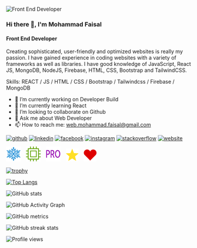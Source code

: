 ![Front End Developer](https://media-exp1.licdn.com/dms/image/C4D16AQH1OM079I21qQ/profile-displaybackgroundimage-shrink_200_800/0/1655058170051?e=1661385600&v=beta&t=sQxMWGVDX1ZJmcXRCV63hO3HKpAKbWZZyMxM2nJkOS4)

### Hi there 👋, I'm Mohammad Faisal
#### Front End Developer


Creating sophisticated, user-friendly and optimized websites is really my passion. I have gained experience in coding websites with a variety of frameworks as well as libraries. I have good knowledge of JavaScript, React JS, MongoDB, NodeJS, Firebase, HTML, CSS, Bootstrap and TailwindCSS.

Skills: REACT / JS / HTML / CSS / Bootstrap / Tailwindcss / Firebase / MongoDB

- 🔭 I’m currently working on Developer Build 
- 🌱 I’m currently learning React 
- 👯 I’m looking to collaborate on Github 
- 💬 Ask me about Web Developer 
- 📫 How to reach me: web.mohammad.faisal@gmail.com 


[<img src='https://cdn.jsdelivr.net/npm/simple-icons@3.0.1/icons/github.svg' alt='github' height='40'>](https://github.com/https://github.com/developer-mohammad-faisal)  [<img src='https://cdn.jsdelivr.net/npm/simple-icons@3.0.1/icons/linkedin.svg' alt='linkedin' height='40'>](https://www.linkedin.com/in/https://www.linkedin.com/in/developer-mohammad-faisal//)  [<img src='https://cdn.jsdelivr.net/npm/simple-icons@3.0.1/icons/facebook.svg' alt='facebook' height='40'>](https://www.facebook.com/https://www.facebook.com/web.mohammad.faisal)  [<img src='https://cdn.jsdelivr.net/npm/simple-icons@3.0.1/icons/instagram.svg' alt='instagram' height='40'>](https://www.instagram.com/https://www.instagram.com/faisal85412//)  [<img src='https://cdn.jsdelivr.net/npm/simple-icons@3.0.1/icons/stackoverflow.svg' alt='stackoverflow' height='40'>](https://stackoverflow.com/users/https://stackoverflow.com/users/18384268/mohammad-faisal)  [<img src='https://cdn.jsdelivr.net/npm/simple-icons@3.0.1/icons/icloud.svg' alt='website' height='40'>](https://webmohammadfaisal.netlify.app/)  

<a href='https://archiveprogram.github.com/'><img src='https://raw.githubusercontent.com/acervenky/animated-github-badges/master/assets/acbadge.gif' width='40' height='40'></a> <a href='https://docs.github.com/en/developers'><img src='https://raw.githubusercontent.com/acervenky/animated-github-badges/master/assets/devbadge.gif' width='40' height='40'></a> <a href='https://github.com/pricing'><img src='https://raw.githubusercontent.com/acervenky/animated-github-badges/master/assets/pro.gif' width='40' height='40'></a> <a href='https://stars.github.com/'><img src='https://raw.githubusercontent.com/acervenky/animated-github-badges/master/assets/starbadge.gif' width='35' height='35'></a> <a href='https://docs.github.com/en/github/supporting-the-open-source-community-with-github-sponsors'><img src='https://raw.githubusercontent.com/acervenky/animated-github-badges/master/assets/sponsorbadge.gif' width='35' height='35'></a> 

[![trophy](https://github-profile-trophy.vercel.app/?username=https://github.com/developer-mohammad-faisal)](https://github.com/ryo-ma/github-profile-trophy)

[![Top Langs](https://github-readme-stats.vercel.app/api/top-langs/?username=https://github.com/developer-mohammad-faisal)](https://github.com/anuraghazra/github-readme-stats)

![GitHub stats](https://github-readme-stats.vercel.app/api?username=https://github.com/developer-mohammad-faisal&show_icons=true)  

![GitHub Activity Graph](https://activity-graph.herokuapp.com/graph?username=https://github.com/developer-mohammad-faisal)  

![GitHub metrics](https://metrics.lecoq.io/https://github.com/developer-mohammad-faisal)  

![GitHub streak stats](https://github-readme-streak-stats.herokuapp.com/?user=https://github.com/developer-mohammad-faisal)  

![Profile views](https://gpvc.arturio.dev/https://github.com/developer-mohammad-faisal)  
